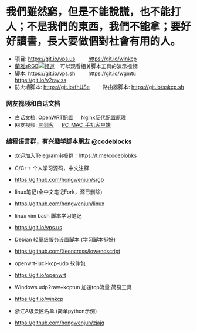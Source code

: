 # 我們雖然窮，但是不能說謊，也不能打人；不是我們的東西，我們不能拿；要好好讀書，長大要做個對社會有用的人。

- 项目: https://git.io/vps.us 　　 https://git.io/winkcp
- [蘭雅sRGB![](https://raw.githubusercontent.com/hongwenjun/vps_setup/master/img/youtube.png)频道](https://www.youtube.com/channel/UCupRwki_4n87nrwP0GIBUXA/videos) &nbsp;&nbsp;&nbsp;可以观看相关脚本工具的演示视频!
- 脚本: https://git.io/vps.sh 　　 https://git.io/wgmtu 　　 https://git.io/v2ray.ss
- 防火墙脚本: https://git.io/fhUSe 　　 路由器脚本: https://git.io/sskcp.sh

### 网友视频和白话文档
- 白话文档: [OpenWRT配置](https://git.io/wrt.wg) 　 [Nginx反代配置原理](https://git.io/v2ray.nginx)
- 网友视频: [三剑客](https://youtu.be/BHZhU8wxf9A) 　 [PC_MAC_手机客户端](https://youtu.be/dkXWicxak3w)


### 编程语言群，有兴趣学脚本朋友  @codeblocks
- 欢迎加入Telegram电报群：https://t.me/codeblobks

- C/C++ 个人学习源码，中文注释
- https://github.com/hongwenjun/srgb

- linux笔记(全中文笔记Fork，源已删除)
- https://github.com/hongwenjun/linux

- linux vim bash 脚本学习笔记
- https://git.io/vps.us

- Debian 轻量级服务设置脚本 (学习脚本挺好)
- https://github.com/Xeoncross/lowendscript

- openwrt-luci-kcp-udp 软件包
- https://git.io/openwrt

- Windows udp2raw+kcptun 加速tcp流量 简易工具
- https://git.io/winkcp

- 浙江A级景区名单 (简单python示例)
- https://github.com/hongwenjun/zjajq

